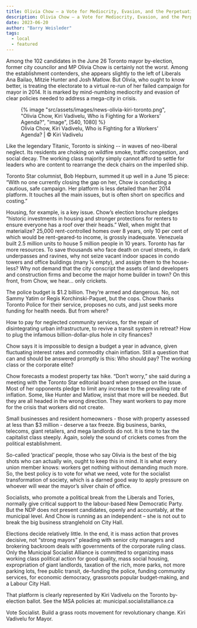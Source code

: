 ```yaml
---
title: Olivia Chow – a Vote for Mediocrity, Evasion, and the Perpetuation of Capitalist Rule
description: Olivia Chow – a Vote for Mediocrity, Evasion, and the Perpetuation of Capitalist Rule
date: 2023-06-20
author: "Barry Weisleder"
tags:
  - local
  - featured
---
```


Among the 102 candidates in the June 26 Toronto mayor by-election, former city councilor and MP Olivia Chow is certainly not the worst. Among the establishment contenders, she appears slightly to the left of Liberals Ana Bailao, Mitzie Hunter and Josh Matlow. But Olivia, who ought to know better, is treating the electorate to a virtual re-run of her failed campaign for mayor in 2014. It is marked by mind-numbing mediocrity and evasion of clear policies needed to address a mega-city in crisis.

<!-- excerpt -->

<figure>
{% image "src/assets/images/news-olivia-kiri-toronto.png", "Olivia Chow, Kiri Vadivelu, Who is Fighting for a Workers' Agenda?", "image", [540, 1080] %}
<figcaption>Olivia Chow, Kiri Vadivelu, Who is Fighting for a Workers' Agenda? | © Kiri Vadivelu</figcaption>
</figure>

Like the legendary Titanic, Toronto is sinking -- in waves of neo-liberal neglect. Its residents are choking on wildfire smoke, traffic congestion, and social decay. The working class majority simply cannot afford to settle for leaders who are content to rearrange the deck chairs on the imperiled ship.

Toronto Star columnist, Bob Hepburn, summed it up well in a June 15 piece: “With no one currently closing the gap on her, Chow is conducting a cautious, safe campaign. Her platform is less detailed than her 2014 platform. It touches all the main issues, but is often short on specifics and costing.”

Housing, for example, is a key issue. Chow’s election brochure pledges “historic investments in housing and stronger protections for renters to ensure everyone has a roof over their heads.” Well, when might that materialize? 25,000 rent-controlled homes over 8 years, only 10 per cent of which would be rent-geared-to income, is grossly inadequate. Venezuela built 2.5 million units to house 5 million people in 10 years. Toronto has far more resources. To save thousands who face death on cruel streets, in dark underpasses and ravines, why not seize vacant indoor spaces in condo towers and office buildings (many ¼ empty), and assign them to the house-less? Why not demand that the city conscript the assets of land developers and construction firms and become the major home builder in town? On this front, from Chow, we hear… only crickets.

The police budget is $1.2 billion. They’re armed and dangerous. No, not Sammy Yatim or Regis Korchinski-Paquet, but the cops. Chow thanks Toronto Police for their service, proposes no cuts, and just seeks more funding for health needs. But from where?

How to pay for neglected community services, for the repair of disintegrating urban infrastructure, to revive a transit system in retreat? How to plug the infamous billion-dollar-plus hole in city finances?

Chow says it is impossible to design a budget a year in advance, given fluctuating interest rates and commodity chain inflation. Still a question that can and should be answered promptly is this: Who should pay? The working class or the corporate elite?

Chow forecasts a modest property tax hike. “Don’t worry,” she said during a meeting with the Toronto Star editorial board when pressed on the issue. Most of her opponents pledge to limit any increase to the prevailing rate of inflation. Some, like Hunter and Matlow, insist that more will be needed. But they are all headed in the wrong direction. They want workers to pay more for the crisis that workers did not create.

Small businesses and resident homeowners - those with property assessed at less than $3 million - deserve a tax freeze. Big business, banks, telecoms, giant retailers, and mega landlords do not. It is time to tax the capitalist class steeply. Again, solely the sound of crickets comes from the political establishment.

So-called ‘practical’ people, those who say Olivia is the best of the big shots who can actually win, ought to keep this in mind. It is what every union member knows: workers get nothing without demanding much more. So, the best policy is to vote for what we need, vote for the socialist transformation of society, which is a darned good way to apply pressure on whoever will wear the mayor’s silver chain of office.

Socialists, who promote a political break from the Liberals and Tories, normally give critical support to the labour-based New Democratic Party. But the NDP does not present candidates, openly and accountably, at the municipal level. And Chow is running as an independent – she is not out to break the big business stranglehold on City Hall.

Elections decide relatively little. In the end, it is mass action that proves decisive, not “strong mayors” pleading with senior city managers and brokering backroom deals with governments of the corporate ruling class. Only the Municipal Socialist Alliance is committed to organizing mass working class political action for good quality, mass social housing, expropriation of giant landlords, taxation of the rich, more parks, not more parking lots, free public transit, de-funding the police, funding community services, for economic democracy, grassroots popular budget-making, and a Labour City Hall.

That platform is clearly represented by Kiri Vadivelu on the Toronto by-election ballot. See the MSA policies at: municipal.socialistalliance.ca

Vote Socialist. Build a grass roots movement for revolutionary change. Kiri Vadivelu for Mayor.
